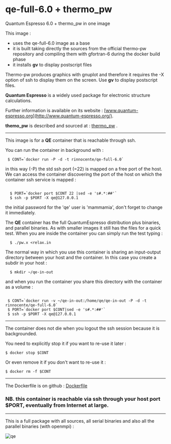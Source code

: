 
# qe-full-6.0 + thermo_pw
Quantum Espresso 6.0  + thermo_pw in one image

This image  :
- uses the qe-full-6.0 image as a base
- it is built taking directly the sources from the official thermo-pw repository and compiling them with gfortran-6 during the docker build phase
- it installs **gv** to display postscript files

Thermo-pw produces graphics with gnuplot and therefore it requires the -X option of ssh to display them on the screen. Use **gv** to display postscript files.


**Quantum Espresso** is a widely used package for electronic structure calculations.

Further information is  available on its website : [www.quantum-espresso.org](http://www.quantum-espresso.org/).

**themo_pw** is described and sourced at :
[thermo_pw](http://qeforge.qe-forge.org/gf/project/thermo_pw/) .

---

This image is for a **QE** container that is reachable through ssh.

You can run the container in background  with :
```
 $ CONT=`docker run -P -d -t rinnocente/qe-full-6.0`
```
in this way (-P) the std ssh port (=22) is mapped on a free port of the host. We can access the container discovering the port of the host on which the container ssh service is mapped :
```

  $ PORT=`docker port $CONT 22 |sed -e 's#.*:##'`
  $ ssh -p $PORT -X qe@127.0.0.1
```
the initial password for the 'qe' user is 'mammamia', don't forget to change it immediately.

The **QE** container has the  full QuantumEspresso distribution plus binaries, and parallel binaries.
As with smaller images it still has the files for a quick test.
When you are inside the container you can simply run the test typing :
```
  $ ./pw.x <relax.in
```
The normal way in which you use this container is sharing an input-output directory between your host  and the container. In this case you create a subdir in your host :
```
  $ mkdir ~/qe-in-out
```
and when you run the container you share this directory with the container as a volume :
```

 $ CONT=`docker run -v ~/qe-in-out:/home/qe/qe-in-out -P -d -t rinnocente/qe-full-6.0`
 $ PORT=`docker port $CONT|sed -e 's#.*:##'`
 $ ssh -p $PORT -X qe@127.0.0.1
```
---
The container does not die when you logout the ssh session because it is backgrounded.

You need to explicitly stop it if you want to re-use it later :
```
$ docker stop $CONT
```

Or even remove it if you don't want to re-use it :
```
$ docker rm -f $CONT
```
---
The Dockerfile is on github : [Dockerfile](https://github.com/rinnocente/qe-full-6.0-with-thermo-pw/blob/master/Dockerfile )


### NB. this container is reachable via ssh through **your host port $PORT**, eventually from Internet at large.

---
This is a full package with all sources, all  serial binaries and also all the parallel binaries (with openmpi) :


![qe](http://www.quantum-espresso.org/wp-content/uploads/2011/12/Quantum_espresso_logo.jpg)


